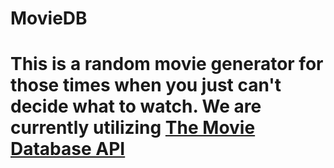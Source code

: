# MovieDB
This is a random movie generator for those times when you just can't decide what to watch. We are currently utilizing [The Movie Database API](https://www.themoviedb.org/?language=en-US)
=======




